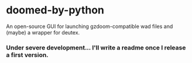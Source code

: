 # doomed-by-python

An open-source GUI for launching gzdoom-compatible wad files and (maybe) a wrapper for deutex.

### Under severe development... I'll write a readme once I release a first version.

